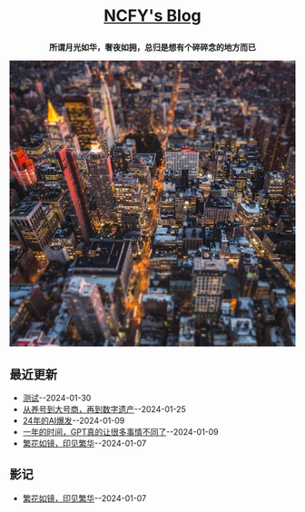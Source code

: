 **<p align="center">[NCFY's Blog](https://blog.nowingcanfly.com)</p>**
====

**<p align="center">所谓月光如华，奢夜如拥，总归是想有个碎碎念的地方而已</p>**
[![](https://github.com/nowingcanfly/blog/blob/main/img/depositphotos_228519556-stock-photo-top-view-new-york-city.jpg)](https://blog.nowingcanfly.com)

<!-- ## 联系方式
- Twitter：[@super_leeyom](https://twitter.com/super_leeyom)
- Telegram：[@super_leeyom](https://t.me/super_leeyom)
- Email：[leeyomwang@163.com](mailto:leeyomwang@163.com)
- Blog：[https://blog.leeyom.top](https://blog.leeyom.top)
- RSS：[RSS Feed](https://raw.githubusercontent.com/nowingcanfly/blog/master/feed.xml) -->

## 最近更新
- [测试](https://github.com/nowingcanfly/blog/issues/6)--2024-01-30
- [从养号到大号商，再到数字遗产](https://github.com/nowingcanfly/blog/issues/5)--2024-01-25
- [24年的AI爆发](https://github.com/nowingcanfly/blog/issues/4)--2024-01-09
- [一年的时间，GPT真的让很多事情不同了](https://github.com/nowingcanfly/blog/issues/3)--2024-01-09
- [繁花如镜，印见繁华](https://github.com/nowingcanfly/blog/issues/2)--2024-01-07
## 影记
- [繁花如镜，印见繁华](https://github.com/nowingcanfly/blog/issues/2)--2024-01-07
